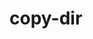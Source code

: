 # copy-dir

<?php

$src_dir = 'E:\XAMPP\htdocs\Copyfolder';
$new_dir = 'E:\XAMPP\htdocs\NewCreatedFolder';
// 0777 for file permissions to change the directory
mkdir($new_dir,'0777');
$new_file_dir = 'E:\XAMPP\htdocs\NewCreatedFolder\newfile.html';
$old_file_dir = 'E:\XAMPP\htdocs\Copyfolder\clone.html';

//create new file in the directory
fopen($new_file_dir,"w");
fopen($old_file_dir,"w");

//copies file from old to new folder(not recomende)
copy($new_file_dir,$old_file_dir);

$curr_dir = getCwd();
$arr = scandir($src_dir);
print_r($arr);

//recomended for ccopying all files
foreach(scandir($src_dir) as $file){
    copy($src_dir.'/'.$file,$new_dir.'/'.$file);
}
echo $curr_dir;
fclose($old_file_dir);
fclose($new_file_dir);

?>
